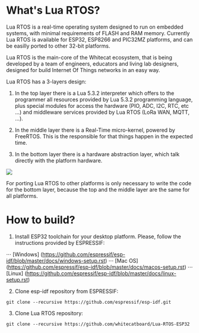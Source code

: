 # What's Lua RTOS?

Lua RTOS is a real-time operating system designed to run on embedded systems, with minimal requirements of FLASH and RAM memory. Currently Lua RTOS is available for ESP32, ESP8266 and PIC32MZ platforms, and can be easilly ported to other 32-bit platforms.

Lua RTOS is the main-core of the Whitecat ecosystem, that is being developed by a team of engineers, educators and living lab designers, designed for build Internet Of Things networks in an easy way.

Lua RTOS has a 3-layers design:

1. In the top layer there is a Lua 5.3.2 interpreter which offers to the programmer all resources provided by Lua 5.3.2 programming language, plus special modules for access the hardware (PIO, ADC, I2C, RTC, etc ...) and middleware services provided by Lua RTOS (LoRa WAN, MQTT, ...).

2. In the middle layer there is a Real-Time micro-kernel, powered by FreeRTOS. This is the responsible for that things happen in the expected time.

3. In the bottom layer there is a hardware abstraction layer, which talk directly with the platform hardware.

![](http://whitecatboard.org/git/luaos.png)

For porting Lua RTOS to other platforms is only necessary to write the code for the bottom layer, because the top and the middle layer are the same for all platforms.

# How to build?

1. Install ESP32 toolchain for your desktop platform. Please, follow the instructions provided by ESPRESSIF:

⋅⋅⋅ [Windows] (https://github.com/espressif/esp-idf/blob/master/docs/windows-setup.rst)
⋅⋅⋅ [Mac OS] (https://github.com/espressif/esp-idf/blob/master/docs/macos-setup.rst)
⋅⋅⋅ [Linux] (https://github.com/espressif/esp-idf/blob/master/docs/linux-setup.rst)

2. Clone esp-idf repository from ESPRESSIF:

```shell
git clone --recursive https://github.com/espressif/esp-idf.git
```
3. Clone Lua RTOS repository:

```shell
git clone --recursive https://github.com/whitecatboard/Lua-RTOS-ESP32
```

